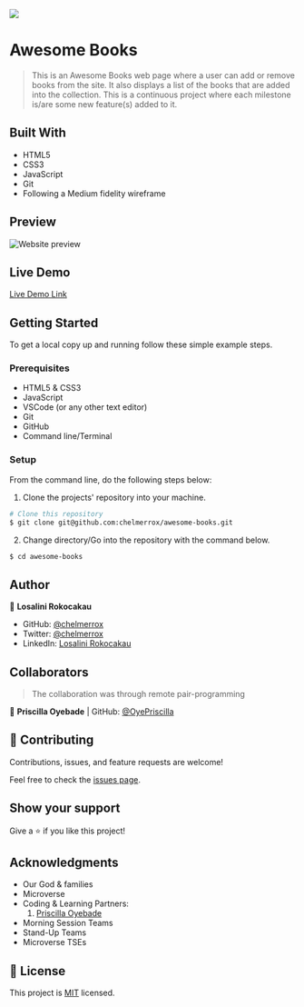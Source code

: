 ![](https://img.shields.io/badge/Microverse-blueviolet)

# Awesome Books

> This is an Awesome Books web page where a user can add or remove books from the site. It also displays a list of the books that are added into the collection. This is a continuous project where each milestone is/are some new feature(s) added to it.

## Built With

- HTML5
- CSS3
- JavaScript
- Git
- Following a Medium fidelity wireframe

## Preview

![Website preview](images/preview.png)

## Live Demo

[Live Demo Link](https://raw.githack.com/chelmerrox/awesome-books/main/index.html)

## Getting Started

To get a local copy up and running follow these simple example steps.

### Prerequisites

- HTML5 & CSS3 
- JavaScript
- VSCode (or any other text editor)
- Git
- GitHub
- Command line/Terminal

### Setup

From the command line, do the following steps below:

1. Clone the projects' repository into your machine.

```bash
# Clone this repository
$ git clone git@github.com:chelmerrox/awesome-books.git

```
2. Change directory/Go into the repository with the command below.

```bash
$ cd awesome-books

```

## Author

👤 **Losalini Rokocakau**

- GitHub: [@chelmerrox](https://github.com/chelmerrox)
- Twitter: [@chelmerrox](https://twitter.com/chelmerrox)
- LinkedIn: [Losalini Rokocakau](https://linkedin.com/in/losalini-rokocakau)

## Collaborators

> The collaboration was through remote pair-programming

👤 **Priscilla Oyebade** | GitHub: [@OyePriscilla](https://github.com/OyePriscilla)

## 🤝 Contributing

Contributions, issues, and feature requests are welcome!

Feel free to check the [issues page](https://github.com/chelmerrox/awesome-books/issues).

## Show your support

Give a ⭐️ if you like this project!

## Acknowledgments

- Our God & families
- Microverse
- Coding & Learning Partners: 
  1. [Priscilla Oyebade](https://github.com/OyePriscilla) 
- Morning Session Teams
- Stand-Up Teams
- Microverse TSEs

## 📝 License

This project is [MIT](./MIT.md) licensed.